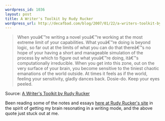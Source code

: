 ```yaml
--- 
wordpress_id: 1036
layout: post
title: A Writer's Toolkit by Rudy Rucker
wordpress_url: http://decafbad.com/blog/2007/01/22/a-writers-toolkit-by-rudy-rucker
---
```

<blockquote cite="http://www.rudyrucker.com/writing/">When youâ€™re writing a novel youâ€™re working at the most extreme limit of your 
capabilities.  What youâ€™re doing is beyond logic, so far out at the limits of what you can do 
that thereâ€™s no hope of your having a short and manageable simulation of the process by 
which to figure out what youâ€™re doing, itâ€™s computationally irreducible.  When you get into 
this zone, out on the very surface of your brain, you become sensitive to the tiniest chaotic 
emanations of the world outside.  At times it feels as if the world, feeling your sensitivity, 
gladly dances back.  Dosie-do.  Keep your eyes peeled.</blockquote><div class="quotesource">Source: <a href="http://www.rudyrucker.com/writing/">A Writer's Toolkit by Rudy Rucker</a></div>

Been reading some of the notes and essays [here at Rudy Rucker's site](http://www.rudyrucker.com/writing/) in the spirit of getting my brain resonating in a writing mode, and the above quote just stuck out at me.
